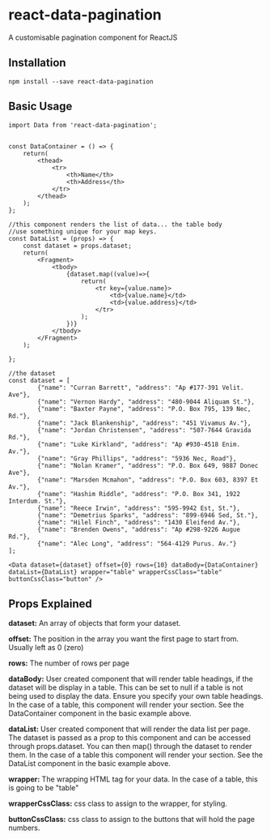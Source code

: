 # react-data-pagination
A customisable pagination component for ReactJS

## Installation
`npm install --save react-data-pagination`

## Basic Usage
``` 
import Data from 'react-data-pagination';


const DataContainer = () => {
    return(
        <thead>
            <tr>
                <th>Name</th>
                <th>Address</th>
            </tr>
        </thead>
    );
};

//this component renders the list of data... the table body
//use something unique for your map keys.
const DataList = (props) => {
    const dataset = props.dataset;
    return(
        <Fragment>
            <tbody>
                {dataset.map((value)=>{
                    return(
                        <tr key={value.name}> 
                            <td>{value.name}</td>
                            <td>{value.address}</td>
                        </tr>
                    );
                })}
            </tbody>
        </Fragment>
    );

};

//the dataset
const dataset = [
        {"name": "Curran Barrett", "address": "Ap #177-391 Velit. Ave"},
        {"name": "Vernon Hardy", "address": "480-9044 Aliquam St."},
        {"name": "Baxter Payne", "address": "P.O. Box 795, 139 Nec, Rd."},
        {"name": "Jack Blankenship", "address": "451 Vivamus Av."},
        {"name": "Jordan Christensen", "address": "507-7644 Gravida Rd."},
        {"name": "Luke Kirkland", "address": "Ap #930-4518 Enim. Av."},
        {"name": "Gray Phillips", "address": "5936 Nec, Road"},
        {"name": "Nolan Kramer", "address": "P.O. Box 649, 9887 Donec Ave"},
        {"name": "Marsden Mcmahon", "address": "P.O. Box 603, 8397 Et Av."},
        {"name": "Hashim Riddle", "address": "P.O. Box 341, 1922 Interdum. St."},
        {"name": "Reece Irwin", "address": "595-9942 Est, St."},
        {"name": "Demetrius Sparks", "address": "899-6946 Sed, St."},
        {"name": "Hilel Finch", "address": "1430 Eleifend Av."},
        {"name": "Brenden Owens", "address": "Ap #298-9226 Augue Rd."},
        {"name": "Alec Long", "address": "564-4129 Purus. Av."}
];

<Data dataset={dataset} offset={0} rows={10} dataBody={DataContainer} dataList={DataList} wrapper="table" wrapperCssClass="table" buttonCssClass="button" />
```

## Props Explained
**dataset:** An array of objects that form your dataset.

**offset:** The position in the array you want the first page to start from. Usually left as 0 (zero)

**rows:** The number of rows per page

**dataBody:** User created component that will render table headings, if the dataset will be display in a table. This can be set to null if a table is not being used to display the data. Ensure you specify your own table headings. In the case of a table, this component will render your <thead></thead> section. See the DataContainer component in the basic example above.

**dataList:** User created component that will render the data list per page. The dataset is passed as a prop to this component and can be accessed through props.dataset. You can then map() through the dataset to render them. In the case of a table this component will render your <tbody></tbody> section. See the DataList component in the basic example above.

**wrapper:** The wrapping HTML tag for your data. In the case of a table, this is going to be "table"

**wrapperCssClass:** css class to assign to the wrapper, for styling.

**buttonCssClass:** css class to assign to the buttons that will hold the page numbers.

